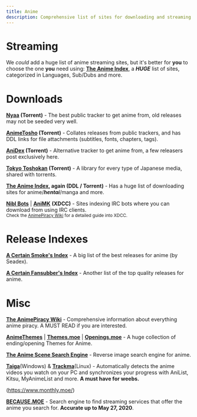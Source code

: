 ```yaml
---
title: Anime
description: Comprehensive list of sites for downloading and streaming anime.
---
```


# Streaming
We *could* add a huge list of anime streaming sites, but it's better for **you** to choose the one **you** need using:
[**The Anime Index**](https://piracy.moe), a **_HUGE_** list of sites, categorized in Languages, Sub/Dubs and more.

# Downloads

**[Nyaa](https://nyaa.si/) (Torrent)** - The best public tracker to get anime from, old releases may not be seeded very well.

**[AnimeTosho](https://animetosho.org) (Torrent)** - Collates releases from public trackers, and has DDL links for file attachments (subtitles, fonts, chapters, tags).

**[AniDex](https://anidex.info/) (Torrent)** - Alternative tracker to get anime from, a few releasers post exclusively here.

**[Tokyo Toshokan](https://www.tokyotosho.info/?cat=1) (Torrent)** - A library for every type of Japanese media, shared with torrents.

**[The Anime Index](https://piracy.moe/), again (DDL / Torrent)** - Has a huge list of downloading sites for anime/**_hentai_**/manga and more.  

[**Nibl Bots**](https://nibl.co.uk/bots) | [**AniMK**](https://animk.info/xdcc/) **(XDCC)** - Sites indexing IRC bots where you can download from using IRC clients.   
<sub>Check the [AnimePiracy Wiki](https://wiki.piracy.moe/en/tutorials/irc) for a detailed guide into XDCC.</sub>

# Release Indexes

[**A Certain Smoke's Index**](https://releases.moe) - A big list of the best releases for anime (by Seadex).

[**A Certain Fansubber's Index**](https://docs.google.com/spreadsheets/d/1PJYwhjzLNPXV2X1np-S4rdZE4fb7pxp-QbHY1O0jH6Q/htmlview) - Another list of the top quality releases for anime.

# Misc

[**The AnimePiracy Wiki**](https://wiki.piracy.moe/) - Comprehensive information about everything anime piracy. A MUST READ if you are interested.

[**AnimeThemes**](https://staging.animethemes.moe/wiki) | [**Themes.moe**](https://themes.moe) | [**Openings.moe**](https://openings.moe/) - A huge collection of ending/opening Themes for Anime.

[**The Anime Scene Search Engine**](https://trace.moe/) - Reverse image search engine for anime.

[**Taiga**](https://github.com/erengy/taiga)(Windows) & [**Trackma**](https://github.com/z411/trackma/)(Linux) - Automatically detects the anime videos you watch on your PC and synchronizes your progress with AniList, Kitsu, MyAnimeList and more. **A must have for weebs.**

[](https://www.senpai.moe/) (https://www.monthly.moe/)

[**BECAUSE.MOE**](https://because.moe/) - Search engine to find streaming services that offer the anime you search for. **Accurate up to May 27, 2020**.
